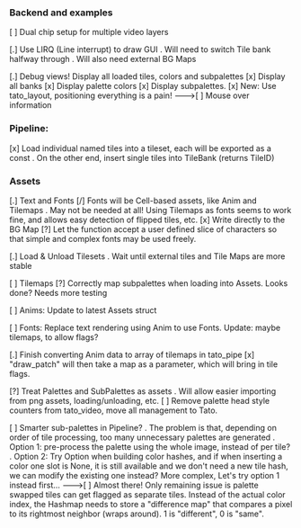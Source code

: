 
### Backend and examples

[ ] Dual chip setup for multiple video layers

[.] Use LIRQ (Line interrupt) to draw GUI
    . Will need to switch Tile bank halfway through
    . Will also need external BG Maps

[.] Debug views! Display all loaded tiles, colors and subpalettes
    [x] Display all banks
    [x] Display palette colors
    [x] Display subpalettes.
        [x] New: Use tato_layout, positioning everything is a pain!
--->[ ] Mouse over information

### Pipeline:

[x] Load individual named tiles into a tileset, each will be exported as a const
    . On the other end, insert single tiles into TileBank (returns TileID)

### Assets

[.] Text and Fonts
    [/] Fonts will be Cell-based assets, like Anim and Tilemaps
        . May not be needed at all! Using Tilemaps as fonts seems to work fine, and allows easy detection of flipped tiles, etc.
    [x] Write directly to the BG Map
    [?] Let the function accept a user defined slice of characters so that simple and complex fonts may be used freely.

[.] Load & Unload Tilesets
    . Wait until external tiles and Tile Maps are more stable

[ ] Tilemaps
    [?] Correctly map subpalettes when loading into Assets. Looks done? Needs more testing

[ ] Anims: Update to latest Assets struct

[ ] Fonts: Replace text rendering using Anim to use Fonts. Update: maybe tilemaps, to allow flags?

[.] Finish converting Anim data to array of tilemaps in tato_pipe
    [x] "draw_patch" will then take a map as a parameter, which will bring in tile flags.

[?] Treat Palettes and SubPalettes as assets
    . Will allow easier importing from png assets, loading/unloading, etc.
    [ ] Remove palette head style counters from tato_video, move all management to Tato.

[ ] Smarter sub-palettes in Pipeline?
    . The problem is that, depending on order of tile processing, too many unnecessary palettes are generated
    . Option 1: pre-process the palette using the whole image, instead of per tile?
    . Option 2: Try Option<u8> when building color hashes, and if when inserting a color one slot is None, it is still available and we don't need a new tile hash, we can modify the existing one instead? More complex, Let's try option 1 instead first...
--->[ ] Almost there! Only remaining issue is palette swapped tiles can get flagged as separate tiles. Instead of the actual color index, the Hashmap needs to store a "difference map" that compares a pixel to its rightmost neighbor (wraps around). 1 is "different", 0 is "same".
